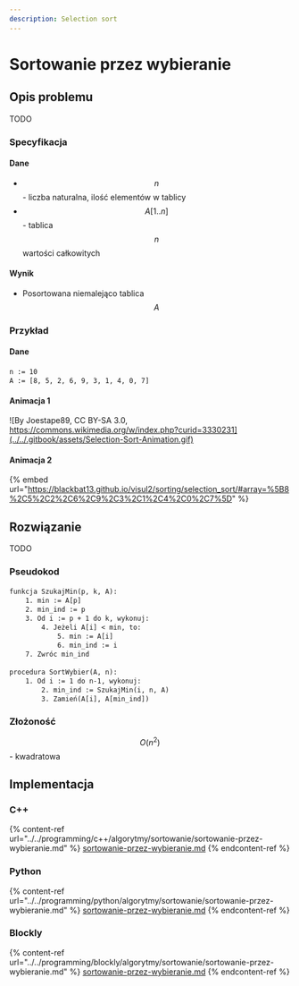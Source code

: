 ```yaml
---
description: Selection sort
---
```


# Sortowanie przez wybieranie

## Opis problemu

TODO

### Specyfikacja

#### Dane

* $$n$$ - liczba naturalna, ilość elementów w tablicy
* $$A[1..n]$$ - tablica $$n$$ wartości całkowitych

#### Wynik

* Posortowana niemalejąco tablica $$A$$ 

### Przykład

#### Dane

```
n := 10
A := [8, 5, 2, 6, 9, 3, 1, 4, 0, 7]
```

#### Animacja 1

![By Joestape89, CC BY-SA 3.0, https://commons.wikimedia.org/w/index.php?curid=3330231](../../.gitbook/assets/Selection-Sort-Animation.gif)

#### Animacja 2

{% embed url="https://blackbat13.github.io/visul2/sorting/selection_sort/#array=%5B8%2C5%2C2%2C6%2C9%2C3%2C1%2C4%2C0%2C7%5D" %}

## Rozwiązanie

TODO

### Pseudokod

```
funkcja SzukajMin(p, k, A):
    1. min := A[p]
    2. min_ind := p
    3. Od i := p + 1 do k, wykonuj:
        4. Jeżeli A[i] < min, to:
            5. min := A[i]
            6. min_ind := i
    7. Zwróc min_ind

procedura SortWybier(A, n):
    1. Od i := 1 do n-1, wykonuj:
        2. min_ind := SzukajMin(i, n, A)
        3. Zamień(A[i], A[min_ind])
```

### Złożoność

$$O(n^2)$$ - kwadratowa

## Implementacja

### C++

{% content-ref url="../../programming/c++/algorytmy/sortowanie/sortowanie-przez-wybieranie.md" %}
[sortowanie-przez-wybieranie.md](../../programming/c++/algorytmy/sortowanie/sortowanie-przez-wybieranie.md)
{% endcontent-ref %}

### Python

{% content-ref url="../../programming/python/algorytmy/sortowanie/sortowanie-przez-wybieranie.md" %}
[sortowanie-przez-wybieranie.md](../../programming/python/algorytmy/sortowanie/sortowanie-przez-wybieranie.md)
{% endcontent-ref %}

### Blockly

{% content-ref url="../../programming/blockly/algorytmy/sortowanie/sortowanie-przez-wybieranie.md" %}
[sortowanie-przez-wybieranie.md](../../programming/blockly/algorytmy/sortowanie/sortowanie-przez-wybieranie.md)
{% endcontent-ref %}
